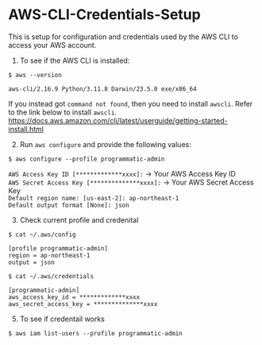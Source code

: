 # AWS-CLI-Credentials-Setup  
This is setup for configuration and credentials used by the AWS CLI to access your AWS account.  

1. To see if the AWS CLI is installed:<br>
```
$ aws --version
```
`aws-cli/2.16.9 Python/3.11.8 Darwin/23.5.0 exe/x86_64`

If you instead got `command not found`, then you need to install `awscli`. Refer to the link below to install `awscli`.<br>
<https://docs.aws.amazon.com/cli/latest/userguide/getting-started-install.html>

2. Run `aws configure` and provide the following values:<br>
```
$ aws configure --profile programmatic-admin
```
`AWS Access Key ID [*************xxxx]:` -> Your AWS Access Key ID<br>
`AWS Secret Access Key [**************xxxx]:` -> Your AWS Secret Access Key<br>
`Default region name: [us-east-2]: ap-northeast-1`<br>
`Default output format [None]: json`

3. Check current profile and credenital<br>
```
$ cat ~/.aws/config
```
`[profile programmatic-admin]`<br>
`region = ap-northeast-1`<br>
`output = json`<br>  

```
$ cat ~/.aws/credentials
```
`[programmatic-admin]`<br>
`aws_access_key_id = *************xxxx`<br>
`aws_secret_access_key = **************xxxx`<br>

5. To see if credentail works  
```
$ aws iam list-users --profile programmatic-admin
```

